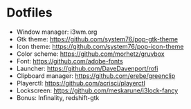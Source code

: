 # Dotfiles

+ Window manager: i3wm.org
+ Gtk theme: https://github.com/system76/pop-gtk-theme
+ Icon theme: https://github.com/system76/pop-icon-theme
+ Color scheme: https://github.com/morhetz/gruvbox
+ Font: https://github.com/adobe-fonts
+ Launcher: https://github.com/DaveDavenport/rofi
+ Clipboard manager: https://github.com/erebe/greenclip
+ Playerctl: https://github.com/acrisci/playerctl
+ Lockscreen: https://github.com/meskarune/i3lock-fancy
+ Bonus: Infinality, redshift-gtk

